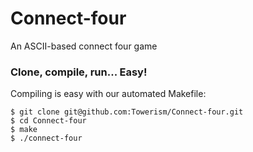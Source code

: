 # Connect-four
An ASCII-based connect four game
### Clone, compile, run... Easy!
Compiling is easy with our automated Makefile:
```
$ git clone git@github.com:Towerism/Connect-four.git
$ cd Connect-four
$ make
$ ./connect-four
```

